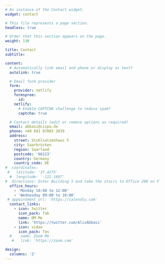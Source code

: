 ```yaml
---
# An instance of the Contact widget.
widget: contact

# This file represents a page section.
headless: true

# Order that this section appears on the page.
weight: 130

title: Contact
subtitle:

content:
  # Automatically link email and phone or display as text?
  autolink: true

  # Email form provider
  form:
    provider: netlify
    formspree:
      id:
    netlify:
      # Enable CAPTCHA challenge to reduce spam?
      captcha: true

  # Contact details (edit or remove options as required)
  email: abbasi@cispa.de
  phone: +49 681 87083 2039
  address:
    street: Stuhlsatzenhaus 5  
    city: Saarbrücken
    region: Saarland
    postcode: '66123'
    country: Germany
    country_code: DE
#  coordinates:
 #   latitude: '37.4275'
  #  longitude: '-122.1697'
#  directions: Enter Building 1 and take the stairs to Office 200 on Floor 2
  office_hours:
    - 'Monday 10:00 to 12:00'
    - 'Wednesday 09:00 to 10:00'
 # appointment_url: 'https://calendly.com'
  contact_links:
    - icon: twitter
      icon_pack: fab
      name: DM Me
      link: 'https://twitter.com/AlixAbbasi'
    - icon: video
      icon_pack: fas
  #    name: Zoom Me
   #   link: 'https://zoom.com'

design:
  columns: '2'
---
```

